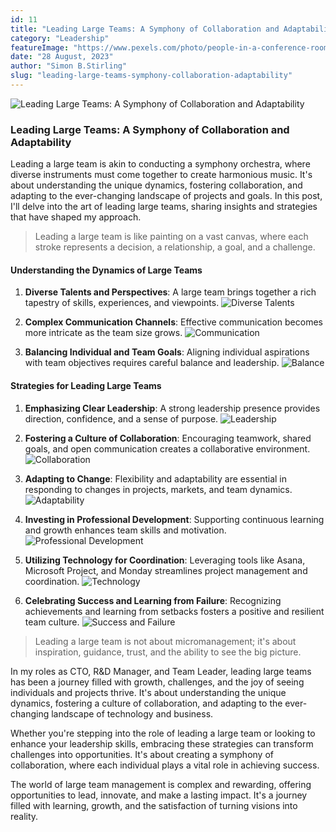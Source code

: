 ```yaml
---
id: 11
title: "Leading Large Teams: A Symphony of Collaboration and Adaptability"
category: "Leadership"
featureImage: "https://www.pexels.com/photo/people-in-a-conference-room-1181395/"
date: "28 August, 2023"
author: "Simon B.Stirling"
slug: "leading-large-teams-symphony-collaboration-adaptability"
---
```


![Leading Large Teams: A Symphony of Collaboration and Adaptability](https://www.pexels.com/photo/people-in-a-conference-room-1181395/)

### Leading Large Teams: A Symphony of Collaboration and Adaptability

Leading a large team is akin to conducting a symphony orchestra, where diverse instruments must come together to create harmonious music. It's about understanding the unique dynamics, fostering collaboration, and adapting to the ever-changing landscape of projects and goals. In this post, I'll delve into the art of leading large teams, sharing insights and strategies that have shaped my approach.

> Leading a large team is like painting on a vast canvas, where each stroke represents a decision, a relationship, a goal, and a challenge.

#### **Understanding the Dynamics of Large Teams**

1. **Diverse Talents and Perspectives**: A large team brings together a rich tapestry of skills, experiences, and viewpoints. ![Diverse Talents](https://www.pexels.com/photo/group-of-people-1695735/)

2. **Complex Communication Channels**: Effective communication becomes more intricate as the team size grows. ![Communication](https://www.pexels.com/photo/group-of-people-in-a-meeting-1080865/)

3. **Balancing Individual and Team Goals**: Aligning individual aspirations with team objectives requires careful balance and leadership. ![Balance](https://www.pexels.com/photo/balance-close-up-day-focus-57690/)

#### **Strategies for Leading Large Teams**

1. **Emphasizing Clear Leadership**: A strong leadership presence provides direction, confidence, and a sense of purpose. ![Leadership](https://www.pexels.com/photo/man-in-black-suit-jacket-684385/)

2. **Fostering a Culture of Collaboration**: Encouraging teamwork, shared goals, and open communication creates a collaborative environment. ![Collaboration](https://www.pexels.com/photo/people-gathered-inside-building-1181622/)

3. **Adapting to Change**: Flexibility and adaptability are essential in responding to changes in projects, markets, and team dynamics. ![Adaptability](https://www.pexels.com/photo/assorted-color-umbrella-lot-1680140/)

4. **Investing in Professional Development**: Supporting continuous learning and growth enhances team skills and motivation. ![Professional Development](https://www.pexels.com/photo/person-writing-on-notebook-669615/)

5. **Utilizing Technology for Coordination**: Leveraging tools like Asana, Microsoft Project, and Monday streamlines project management and coordination. ![Technology](https://www.pexels.com/photo/apple-devices-books-business-coffee-572056/)

6. **Celebrating Success and Learning from Failure**: Recognizing achievements and learning from setbacks fosters a positive and resilient team culture. ![Success and Failure](https://www.pexels.com/photo/man-and-woman-handshake-567633/)

> Leading a large team is not about micromanagement; it's about inspiration, guidance, trust, and the ability to see the big picture.

In my roles as CTO, R&D Manager, and Team Leader, leading large teams has been a journey filled with growth, challenges, and the joy of seeing individuals and projects thrive. It's about understanding the unique dynamics, fostering a culture of collaboration, and adapting to the ever-changing landscape of technology and business.

Whether you're stepping into the role of leading a large team or looking to enhance your leadership skills, embracing these strategies can transform challenges into opportunities. It's about creating a symphony of collaboration, where each individual plays a vital role in achieving success.

The world of large team management is complex and rewarding, offering opportunities to lead, innovate, and make a lasting impact. It's a journey filled with learning, growth, and the satisfaction of turning visions into reality.
